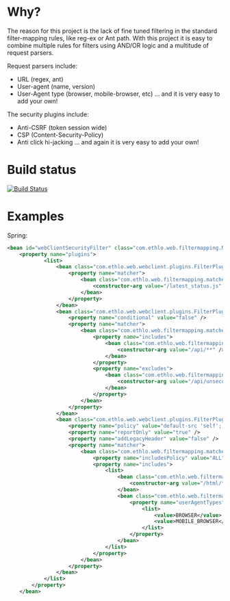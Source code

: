 # Why?

The reason for this project is the lack of fine tuned filtering in the standard filter-mapping rules, like reg-ex or Ant path.
With this project it is easy to combine multiple rules for filters using AND/OR logic and a multitude of request parsers.

Request parsers include:
* URL (regex, ant)
* User-agent (name, version)
* User-Agent type (browser, mobile-browser, etc)
... and it is very easy to add your own!

The security plugins include:
* Anti-CSRF (token session wide)
* CSP (Content-Security-Policy)
* Anti click hi-jacking
... and again it is very easy to add your own!

# Build status

[![Build Status](https://travis-ci.org/ethlo/webclient-security.png?branch=master)](https://travis-ci.org/ethlo/webclient-security)

# Examples

Spring:
```xml
<bean id="webClientSecurityFilter" class="com.ethlo.web.filtermapping.MultiMatcherFilter">
  	<property name="plugins">
			<list>
				<bean class="com.ethlo.web.webclient.plugins.FilterPluginNoCache">
					<property name="matcher">
						<bean class="com.ethlo.web.filtermapping.matchers.AntPathRequestMatcher">
							<constructor-arg value="/latest_status.js" />
						</bean>
					</property>
				</bean>
				<bean class="com.ethlo.web.webclient.plugins.FilterPluginCsrf">
					<property name="conditional" value="false" />
					<property name="matcher">
						<bean class="com.ethlo.web.filtermapping.matchers.RequestMultiMatcher">
							<property name="includes">
								<bean class="com.ethlo.web.filtermapping.matchers.AntPathRequestMatcher">
									<constructor-arg value="/api/**" />
								</bean>		
							</property>
							<property name="excludes">
								<bean class="com.ethlo.web.filtermapping.matchers.AntPathRequestMatcher">
									<constructor-arg value="/api/unsecured/**" />
								</bean>
							</property>
						</bean>
					</property>
				</bean>
				<bean class="com.ethlo.web.webclient.plugins.FilterPluginCsp">
					<property name="policy" value="default-src 'self'; script-src 'self' *.gstatic.com *.googleapis.com http://maps.google.com; style-src 'self' 'unsafe-inline'" />
					<property name="reportOnly" value="true" />
					<property name="addLegacyHeader" value="false" />
					<property name="matcher">
						<bean class="com.ethlo.web.filtermapping.matchers.RequestMultiMatcher">
							<property name="includesPolicy" value="ALL" />
							<property name="includes">
								<list>
									<bean class="com.ethlo.web.filtermapping.matchers.AntPathRequestMatcher">
										<constructor-arg value="/html/**" />
									</bean>
									<bean class="com.ethlo.web.filtermapping.matchers.UserAgentTypeRequestMatcher">
										<property name="userAgentTypes">
											<list>
												<value>BROWSER</value>
												<value>MOBILE_BROWSER</value>
											</list>
										</property>
									</bean>		
								</list>
							</property>
						</bean>
					</property>
				</bean>
			</list>
		</property>
	</bean>
  ```
